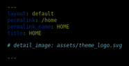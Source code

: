 ```yaml
---
layout: default
permalink: /home
permalink_name: HOME
title: HOME

# detail_image: assets/theme_logo.svg

---
```


<html lang="en">

<head>
    <meta charset="UTF-8">
    <meta name="viewport" content="width=device-width, initial-scale=1.0">
    <style>
        ::selection {
            background: #505050;
        }

        ::-moz-selection {
            background: #505050;
        }

        html,
        body,
        .container {
            overflow: hidden;
            background-color: black;
            height: auto;
        }

        .container {
            color: white;
            display: -webkit-flexbox;
            display: -ms-flexbox;
            display: -webkit-flex;
            display: flex;
            -webkit-flex-align: center;
            -ms-flex-align: center;
            -webkit-align-items: center;
            align-items: center;
            justify-content: center;
        }
    </style>
</head>

<body>
    <div class="container">
        <pre class="center" id="d"></pre>
    </div>
    <h1 text-align:center>도넛을 만들 수 있을때까지</h1>
    <script src="donut.js"></script>
    
</body>

</html>